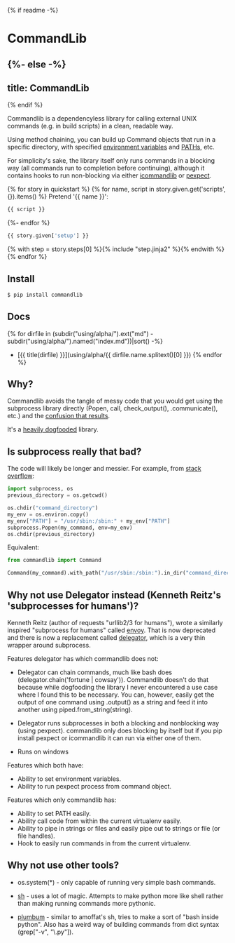 {% if readme -%}
# CommandLib
{%- else -%}
---
title: CommandLib
---
{% endif %}

Commandlib is a dependencyless library for calling external UNIX commands
(e.g. in build scripts) in a clean, readable way.

Using method chaining, you can build up Command objects that run in a specific
directory, with specified [environment variables](using/alpha/environment-variables)
and [PATHs](using/alpha/add-directory-to-path), etc.

For simplicity's sake, the library itself only runs commands in a blocking
way (all commands run to completion before continuing), although it contains
hooks to run non-blocking via either [icommandlib](https://github.com/crdoconnor/icommandlib)
or [pexpect](https://pexpect.readthedocs.io/en/stable/).

{% for story in quickstart %}
{% for name, script in story.given.get('scripts', {}).items() %}
Pretend '{{ name }}':
```bash
{{ script }}
```
{%- endfor %}

```python
{{ story.given['setup'] }}
```

{% with step = story.steps[0] %}{% include "step.jinja2" %}{% endwith %}
{% endfor %}

## Install

```sh
$ pip install commandlib
```

## Docs

{% for dirfile in (subdir("using/alpha/").ext("md") - subdir("using/alpha/").named("index.md"))|sort() -%}
- [{{ title(dirfile) }}](using/alpha/{{ dirfile.name.splitext()[0] }})
{% endfor %}


## Why?

Commandlib avoids the tangle of messy code that you would
get using the subprocess library directly (Popen, call, check_output(), .communicate(), etc.)
and the [confusion that results](https://stackoverflow.com/questions/89228/calling-an-external-command-in-python).

It's a [heavily dogfooded](https://hitchdev.com/approach/contributing/extreme-dogfooding) library.

## Is subprocess really that bad?

The code will likely be longer and messier. For example, from [stack overflow](https://stackoverflow.com/questions/2231227/python-subprocess-popen-with-a-modified-environment):

```python
import subprocess, os
previous_directory = os.getcwd()

os.chdir("command_directory")
my_env = os.environ.copy()
my_env["PATH"] = "/usr/sbin:/sbin:" + my_env["PATH"]
subprocess.Popen(my_command, env=my_env)
os.chdir(previous_directory)
```

Equivalent:

```python
from commandlib import Command

Command(my_command).with_path("/usr/sbin:/sbin:").in_dir("command_directory").run()
```

## Why not use Delegator instead (Kenneth Reitz's 'subprocesses for humans')?

Kenneth Reitz (author of requests "urllib2/3 for humans"), wrote a similarly inspired "subprocess for humans"
called [envoy](https://github.com/kennethreitz/envoy). That is now deprecated and there is now a replacement called [delegator](https://github.com/kennethreitz/delegator.py), which is a very thin
wrapper around subprocess.

Features delegator has which commandlib does not:

* Delegator can chain commands, much like bash does (delegator.chain('fortune | cowsay')). Commandlib doesn't do that because while dogfooding the library I never encountered a use case where I found this to be necessary. You can, however, easily get the output of one command using .output() as a string and feed it into another using piped.from_string(string).

* Delegator runs subprocesses in both a blocking and nonblocking way (using pexpect). commandlib only does blocking by itself but if you pip install pexpect or icommandlib it can run via either one of them.

* Runs on windows

Features which both have:

* Ability to set environment variables.
* Ability to run pexpect process from command object.

Features which only commandlib has:

* Ability to set PATH easily.
* Ability call code from within the current virtualenv easily.
* Ability to pipe in strings or files and easily pipe out to strings or file (or file handles).
* Hook to easily run commands in from the current virtualenv.

## Why not use other tools?

* os.system(*) - only capable of running very simple bash commands.

* [sh](https://github.com/amoffat/sh) - uses a lot of magic. Attempts to make python more like shell rather than making running commands more pythonic.

* [plumbum](https://plumbum.readthedocs.io/en/latest/) - similar to amoffat's sh, tries to make a sort of "bash inside python". Also has a weird way of building commands from dict syntax (grep["-v", "\\.py"]).
